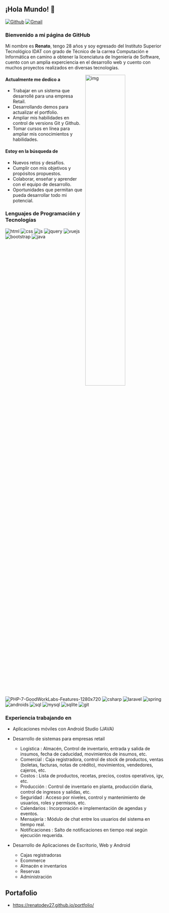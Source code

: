 ## ¡Hola Mundo! 👋

[![Github](https://img.shields.io/badge/-Github-000?style=flat&logo=Github&logoColor=white)](https://github.com/renatodev27)
[![Gmail](https://img.shields.io/badge/-Gmail-c14438?style=flat&logo=Gmail&logoColor=white)](mailto:renatoramos.devops@gmail.com)

### Bienvenido a mi página de GitHub
Mi nombre es **Renato**, tengo 28 años y soy egresado del Instituto Superior Tecnológico IDAT con grado de Técnico de la carrea Computación e Informática en camino a obtener la licenciatura de Ingeniería de Software, cuento con un amplia experciencia en el desarrollo web y cuento con muchos proyectos realizados en diversas tecnologías.

<img align="right" alt="img" src="https://user-images.githubusercontent.com/73003319/134302464-6fc22f3f-74e4-42f9-b952-7ef2a341510b.jpg" width="50%" height="auto" />


#### Actualmente me dedico a 
  - Trabajar en un sistema que desarrollé para una empresa Retail.
  - Desarrollando demos para actualizar el portfolio.
  - Ampliar mis habilidades en control de versions Git y Github.
  - Tomar cursos en línea para ampliar mis conocimientos y habilidades.

#### Estoy en la búsqueda de 
  - Nuevos retos y desafíos.
  - Cumplir con mis objetivos y propósitos propuestos.
  - Colaborar, enseñar y aprender con el equipo de desarrollo.
  - Oportunidades que permitan que pueda desarrollar todo mi potencial.

### Lenguajes de Programación y Tecnologías
![html](https://user-images.githubusercontent.com/73003319/134300117-6b8d7243-da93-443f-b782-df7e6457fcc0.png)
![css](https://user-images.githubusercontent.com/73003319/134300127-d5ed1b0a-bf9f-4a8a-bd96-22a50ab279ad.png)
![js](https://user-images.githubusercontent.com/73003319/134300132-9fc67f35-4df2-4e75-8b6b-61a4dc0e3fcd.png)
![jquery](https://user-images.githubusercontent.com/73003319/134314788-d4e62fee-2cc7-4296-8753-d2fe7138a49e.png)
![vuejs](https://user-images.githubusercontent.com/73003319/134300614-39e66e64-34c5-40c7-b78a-a045b348c07e.png)
![bootstrap](https://user-images.githubusercontent.com/73003319/134300754-e219d81b-28f4-43d0-8719-adb4ce986295.png)
![java](https://user-images.githubusercontent.com/73003319/134301595-d31bbc4b-dd1b-47e2-b960-73ad8edcb0af.png)
![PHP-7-GoodWorkLabs-Features-1280x720](https://user-images.githubusercontent.com/73003319/134302004-12b8a6a2-efef-4043-98c5-f791a2d24b82.png)
![csharp](https://user-images.githubusercontent.com/73003319/134302015-6758acdc-91de-47ae-aa17-b6951507b49b.png)
![laravel](https://user-images.githubusercontent.com/73003319/134302044-8bf10730-9a71-485b-b593-92064787d19c.png)
![spring](https://user-images.githubusercontent.com/73003319/134302052-937bb48f-6551-484a-b0ff-ed7e1e4712ca.png)
![androids](https://user-images.githubusercontent.com/73003319/134314838-1c7bad24-e95f-4723-97cb-b5d55f5db77f.png)
![sql](https://user-images.githubusercontent.com/73003319/134310418-c5a5607f-a3e0-450f-9805-8c458baad663.png)
![mysql](https://user-images.githubusercontent.com/73003319/134310423-26c0ff79-ae1f-4606-83bd-1a745e3f7465.png)
![sqlite](https://user-images.githubusercontent.com/73003319/134310715-56c7fb34-e6c3-4567-a115-0746de9f315a.png)
![git](https://user-images.githubusercontent.com/73003319/134310599-0ba598a0-f7e3-4440-a149-7d60ae9f55f9.png)

### Experiencia trabajando en
- Aplicaciones móviles con Android Studio (JAVA)

- Desarrollo de sistemas para empresas retail 
    - Logística : Almacén, Control de inventario, entrada y salida de insumos, fecha de caducidad, movimientos de insumos, etc.
    - Comercial : Caja registradora, control de stock de productos, ventas (boletas, facturas, notas de crédito), movimientos, vendedores, cajeros, etc.
    - Costos : Lista de productos, recetas, precios, costos operativos, igv, etc.
    - Producción : Control de inventario en planta, producción diaria, control de ingresos y salidas, etc.
    - Seguridad : Acceso por niveles, control y mantenimiento de usuarios, roles y permisos, etc.
    - Calendarios : Incorporación e implementación de agendas y eventos.
    - Mensajería : Módulo de chat entre los usuarios del sistema en tiempo real.
    - Notificaciones : Salto de notificaciones en tiempo real según ejecución requerida.

- Desarrollo de Aplicaciones de Escritorio, Web y Android
    - Cajas registradoras
    - Ecommerce
    - Almacén e inventarios
    - Reservas
    - Administración

## Portafolio
- https://renatodev27.github.io/portfolio/
